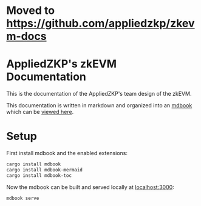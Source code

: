 # Moved to https://github.com/appliedzkp/zkevm-docs

# AppliedZKP's zkEVM Documentation

This is the documentation of the AppliedZKP's team design of the zkEVM.

This documentation is written in markdown and organized into an
[mdbook](https://github.com/rust-lang/mdBook) which can be [viewed
here](https://appliedzkp.github.io/zkevm-docs/).

# Setup

First install mdbook and the enabled extensions:
```sh
cargo install mdbook
cargo install mdbook-mermaid
cargo install mdbook-toc
```

Now the mdbook can be built and served locally at [localhost:3000](http://localhost:3000):
```sh
mdbook serve
```
